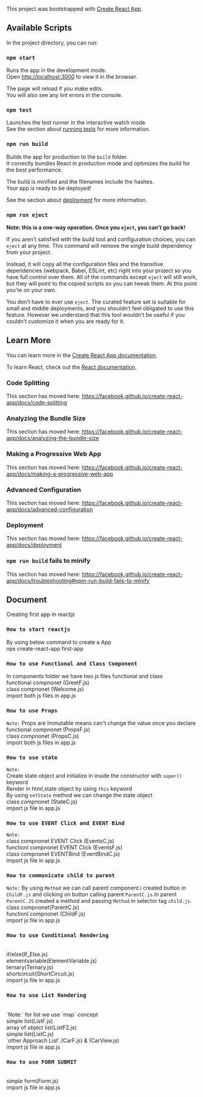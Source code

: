 This project was bootstrapped with [Create React App](https://github.com/facebook/create-react-app).

## Available Scripts

In the project directory, you can run:

### `npm start`

Runs the app in the development mode.<br />
Open [http://localhost:3000](http://localhost:3000) to view it in the browser.

The page will reload if you make edits.<br />
You will also see any lint errors in the console.

### `npm test`

Launches the test runner in the interactive watch mode.<br />
See the section about [running tests](https://facebook.github.io/create-react-app/docs/running-tests) for more information.

### `npm run build`

Builds the app for production to the `build` folder.<br />
It correctly bundles React in production mode and optimizes the build for the best performance.

The build is minified and the filenames include the hashes.<br />
Your app is ready to be deployed!

See the section about [deployment](https://facebook.github.io/create-react-app/docs/deployment) for more information.

### `npm run eject`

**Note: this is a one-way operation. Once you `eject`, you can’t go back!**

If you aren’t satisfied with the build tool and configuration choices, you can `eject` at any time. This command will remove the single build dependency from your project.

Instead, it will copy all the configuration files and the transitive dependencies (webpack, Babel, ESLint, etc) right into your project so you have full control over them. All of the commands except `eject` will still work, but they will point to the copied scripts so you can tweak them. At this point you’re on your own.

You don’t have to ever use `eject`. The curated feature set is suitable for small and middle deployments, and you shouldn’t feel obligated to use this feature. However we understand that this tool wouldn’t be useful if you couldn’t customize it when you are ready for it.

## Learn More

You can learn more in the [Create React App documentation](https://facebook.github.io/create-react-app/docs/getting-started).

To learn React, check out the [React documentation](https://reactjs.org/).

### Code Splitting

This section has moved here: https://facebook.github.io/create-react-app/docs/code-splitting

### Analyzing the Bundle Size

This section has moved here: https://facebook.github.io/create-react-app/docs/analyzing-the-bundle-size

### Making a Progressive Web App

This section has moved here: https://facebook.github.io/create-react-app/docs/making-a-progressive-web-app

### Advanced Configuration

This section has moved here: https://facebook.github.io/create-react-app/docs/advanced-configuration

### Deployment

This section has moved here: https://facebook.github.io/create-react-app/docs/deployment

### `npm run build` fails to minify

This section has moved here: https://facebook.github.io/create-react-app/docs/troubleshooting#npm-run-build-fails-to-minify

## Document

Creating first app in reactjs

### `How to start reactjs`
By using below command to create a App <br />
npx create-react-app first-app


### `How to use Functional and Class Component`
In components folder we have two js files functional and class <br />
functional compnonet (GreetF.js) <br/>
class compnonet (Welcome.js) <br/>
import both js files in app.js <br/>

### `How to use Props`
`Note:` Props are Immutable means can't change the value once you declare <br />
functional compnonet (PropsF.js) <br/>
class compnonet (PropsC.js) <br/>
import both js files in app.js <br/>

### `How to use state`
`Note:` <br/>
Create state object and initialize in inside the constructor with `super()` keyword
<br/>
Render in html,state object by using `this` keyword
<br/>
By using `setState` method we can change the state object
<br/>
class compnonet (StateC.js) <br/>
import js file in app.js <br/>

### `How to use EVENT Click and EVENT Bind`
`Note:` <br/>
class compnonet EVENT Click (EventsC.js) <br/>
functionl compnonet EVENT Click (EventsF.js) <br/>
class compnonet EVENTBind  (EventBindC.js) <br/>
import js file in app.js <br/>

### `How to communicate child to parent`
`Note:`  By using `Method` we can call parent component.i created button in `ChildF.js` and clicking on button calling parent  `ParentC.js`.In parent `ParentC.JS` created a method and passing `Method` in selector tag `child.js`.  <br/>
class compnonet(ParentC.js) <br/>
functionl compnonet (ChildF.js) <br/>
import js file in app.js <br/>

### `How to use Conditional Rendering`
  <br/>
if/else(If_Else.js) <br/>
elementvariable(ElementVariable.js) <br/>
ternary(Ternary.js) <br/>
shortcircuit(ShortCircuit.js) <br/>
import js file in app.js <br/>

### `How to use List Rendering`
  <br/>
  `Note:` for list we use `map` concept<br />
simple list(ListF.js) <br/>
array of object list(ListF2.js) <br/>
simple list(ListC.js) <br/>
`other Approach List`.(CarF.js) & (CarView.js) <br/>
import js file in app.js <br/>

### `How to use FORM SUBMIT`
  <br/>
simple form(Form.js) <br/>
import js file in app.js <br/>


